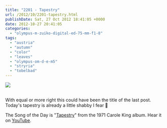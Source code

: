 ```yaml
---
title: "2201 - Tapestry"
url: /2012/10/2201-tapestry.html
publishDate: Sat, 27 Oct 2012 18:41:05 +0000
date: 2012-10-27 20:41:05
categories: 
  - "olympus-m-zuiko-digital-ed-75-mm-f1-8"
tags: 
  - "austria"
  - "autumn"
  - "color"
  - "leaves"
  - "olympus-om-d-e-m5"
  - "stryria"
  - "tobelbad"
---
```

<div class="container">
<div class="center"><a target="_blank" href="https://d25zfm9zpd7gm5.cloudfront.net/1200x1200/2012/20121026_143248_lr.jpg"><img src="https://d25zfm9zpd7gm5.cloudfront.net/0600x0600/2012/20121026_143248_lr.jpg" /></a></div>
</div>
<br />

With equal or more right this could have been the title of the last post. Today's tapestry is already a little shabby I fear 🙂

 The Song of the Day is "<a href="http://www.lyricsmode.com/lyrics/c/carole_king/tapestry.html" target="_blank">Tapestry</a>" from the 1971 Carole King album. Hear it on <a href="http://www.youtube.com/watch?v=GJ-lGU5TTKc" target="_blank">YouTube</a>.
